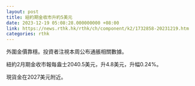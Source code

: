 ```yaml
---
layout: post
title: 紐約期金收市升約5美元
date: 2023-12-19 05:08:28.000000000 +08:00
link: https://news.rthk.hk/rthk/ch/component/k2/1732858-20231219.htm
categories: rthk
---
```


外圍金價靠穩。投資者注視本周公布通脹相關數據。

紐約2月期金收市報每盎士2040.5美元，升4.8美元，升幅0.24%。

現貨金在2027美元附近。

